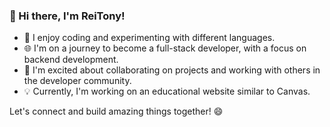 ### 👋 Hi there, I'm ReiTony!

* 🚀 I enjoy coding and experimenting with different languages.
* 🌐 I'm on a journey to become a full-stack developer, with a focus on backend development.
* 🤝 I'm excited about collaborating on projects and working with others in the developer community.
* 💡 Currently, I'm working on an educational website similar to Canvas.

Let's connect and build amazing things together! 😄
